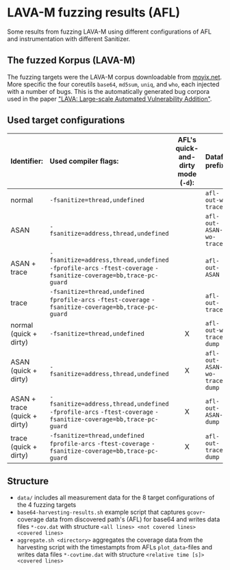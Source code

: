 # LAVA-M fuzzing results (AFL)
Some results from fuzzing LAVA-M using different configurations of AFL and instrumentation with different Sanitizer.

## The fuzzed Korpus (LAVA-M)
The fuzzing targets were the LAVA-M corpus downloadable from [moyix.net](http://panda.moyix.net/~moyix/lava_corpus.tar.xz). More specific the four coreutils `base64`, `md5sum`, `uniq`, and `who`, each injected with a number of bugs. This is the automatically generated bug corpora used in the paper ["LAVA: Large-scale Automated Vulnerability Addition"](https://ieeexplore.ieee.org/document/7546498).

## Used target configurations

| Identifier:   | Used compiler flags: | AFL's quick-and-dirty mode (`-d`): | Datafile prefix: |
|:--------------|:---------------------|:----------------------------------:|:-----------------|
| normal        | `-fsanitize=thread,undefined`                                                                                                     |   | `afl-out-wo-trace`           |
| ASAN          | `-fsanitize=address,thread,undefined`                                                                                             |   | `afl-out-ASAN-wo-trace`      |
| ASAN + trace  | `-fsanitize=address,thread,undefined` `-fprofile-arcs` `-ftest-coverage`  `-fsanitize-coverage=bb,trace-pc-guard`                 |   | `afl-out-ASAN`               |
| trace         | `-fsanitize=thread,undefined`   `fprofile-arcs` `-ftest-coverage`  `-fsanitize-coverage=bb,trace-pc-guard`                        |   | `afl-out-trace`              |
| normal       (quick + dirty) | `-fsanitize=thread,undefined`                                                                                      | X | `afl-out-wo-trace-dump`      |
| ASAN         (quick + dirty) | `-fsanitize=address,thread,undefined`                                                                              | X | `afl-out-ASAN-wo-trace-dump` |
| ASAN + trace (quick + dirty) | `-fsanitize=address,thread,undefined` `-fprofile-arcs` `-ftest-coverage`  `-fsanitize-coverage=bb,trace-pc-guard`  | X | `afl-out-ASAN-dump`          |
| trace        (quick + dirty) | `-fsanitize=thread,undefined`   `fprofile-arcs` `-ftest-coverage`  `-fsanitize-coverage=bb,trace-pc-guard`         | X | `afl-out-trace-dump`         |

## Structure

- `data/` includes all measurement data for the 8 target configurations of the 4 fuzzing targets
- `base64-harvesting-results.sh` example script that captures `gcovr`-coverage data from discovered path's (AFL) for base64 and writes data files `*-cov.dat` with structure `<all lines> <not covered lines> <covered lines>`
- `aggregate.sh <directory>` aggregates the coverage data from the harvesting script with the timestampts from AFLs `plot_data`-files and writes data files `*-covtime.dat` with structure `<relative time [s]> <covered lines>`